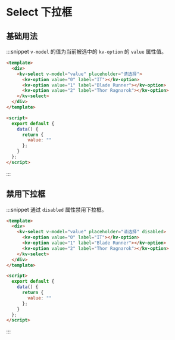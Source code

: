 # Select 下拉框

## 基础用法

:::snippet `v-model` 的值为当前被选中的 `kv-option` 的 `value` 属性值。

```html
<template>
  <div>
    <kv-select v-model="value" placeholder="请选择">
      <kv-option value="0" label="IT"></kv-option>
      <kv-option value="1" label="Blade Runner"></kv-option>
      <kv-option value="2" label="Thor Ragnarok"></kv-option>
    </kv-select>
  </div>
</template>

<script>
  export default {
    data() {
      return {
        value: ""
      };
    }
  };
</script>
```

:::

## 禁用下拉框

:::snippet 通过 `disabled` 属性禁用下拉框。

```html
<template>
  <div>
    <kv-select v-model="value" placeholder="请选择" disabled>
      <kv-option value="0" label="IT"></kv-option>
      <kv-option value="1" label="Blade Runner"></kv-option>
      <kv-option value="2" label="Thor Ragnarok"></kv-option>
    </kv-select>
  </div>
</template>

<script>
  export default {
    data() {
      return {
        value: ""
      };
    }
  };
</script>
```

:::
